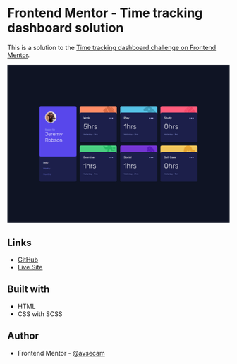 # Frontend Mentor - Time tracking dashboard solution

This is a solution to the [Time tracking dashboard challenge on Frontend Mentor](https://www.frontendmentor.io/challenges/time-tracking-dashboard-UIQ7167Jw).

![](./screenshot.png)

## Links

- [GitHub](https://github.com/avsecam/FM-NFT)
- [Live Site](https://avsecam.github.io/FM-NFT/)

## Built with

- HTML
- CSS with SCSS

## Author

- Frontend Mentor - [@avsecam](https://www.frontendmentor.io/profile/avsecam)
